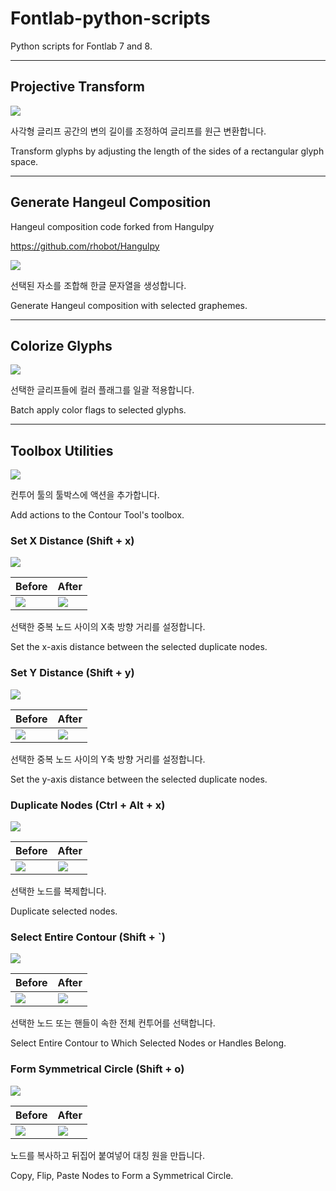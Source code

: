 # Fontlab-python-scripts
Python scripts for Fontlab 7 and 8.

---

## Projective Transform
![](./img/projective_transform.png)

사각형 글리프 공간의 변의 길이를 조정하여 글리프를 원근 변환합니다.

Transform glyphs by adjusting the length of the sides of a rectangular glyph space.

---

## Generate Hangeul Composition 
Hangeul composition code forked from Hangulpy

https://github.com/rhobot/Hangulpy

![](./img/Generate_Hangeul_Composition.png)

선택된 자소를 조합해 한글 문자열을 생성합니다.

Generate Hangeul composition with selected graphemes.

---

## Colorize Glyphs 

![](./img/Colorize_Glyphs.png)

선택한 글리프들에 컬러 플래그를 일괄 적용합니다. 

Batch apply color flags to selected glyphs.

---

## Toolbox Utilities

![](./img/Toolbox_Utilities_1.png)

컨투어 툴의 툴박스에 액션을 추가합니다.

Add actions to the Contour Tool's toolbox.  

### Set X Distance (Shift + x)
![](./img/Toolbox_Utilities_2.png)

Before|After
---|---
![](./img/Toolbox_Utilities_2-1.png)|![](./img/Toolbox_Utilities_2-2.png)


선택한 중복 노드 사이의 X축 방향 거리를 설정합니다.

Set the x-axis distance between the selected duplicate nodes.  

### Set Y Distance (Shift + y)
![](./img/Toolbox_Utilities_3.png)

Before|After
---|---
![](./img/Toolbox_Utilities_4-1.png)|![](./img/Toolbox_Utilities_3-2.png)


선택한 중복 노드 사이의 Y축 방향 거리를 설정합니다.

Set the y-axis distance between the selected duplicate nodes.  

###  Duplicate Nodes (Ctrl + Alt + x)
![](./img/Toolbox_Utilities_4.png)

Before|After
---|---
![](./img/Toolbox_Utilities_4-1.png)|![](./img/Toolbox_Utilities_4-2.png)

선택한 노드를 복제합니다.

Duplicate selected nodes.  

###  Select Entire Contour (Shift + `)
![](./img/Toolbox_Utilities_5.png)

Before|After
---|---
![](./img/Toolbox_Utilities_5-1.png)|![](./img/Toolbox_Utilities_5-1.png)

선택한 노드 또는 핸들이 속한 전체 컨투어를 선택합니다.

Select Entire Contour to Which Selected Nodes or Handles Belong.  

###  Form Symmetrical Circle (Shift + o)
![](./img/Toolbox_Utilities_6.png)

Before|After
---|---
![](./img/Toolbox_Utilities_6-1.png)|![](./img/Toolbox_Utilities_6-2.png)

노드를 복사하고 뒤집어 붙여넣어 대칭 원을 만듭니다.

Copy, Flip, Paste Nodes to Form a Symmetrical Circle.  